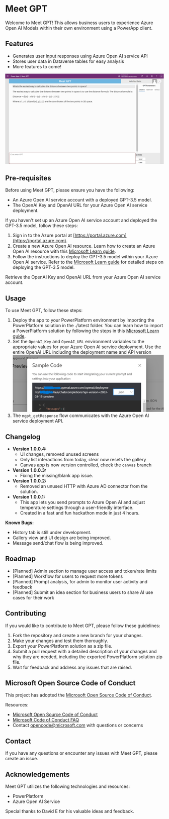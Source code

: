 # Meet GPT

Welcome to Meet GPT! This allows business users to experience Azure Open AI Models within their own environment using a PowerApp client.

## Features

- Generates user input responses using Azure Open AI service API
- Stores user data in Dataverse tables for easy analysis
- More features to come!

![Screenshot of Meet GPT app](images/MeetGPT_1_0_0_4.png)

## Pre-requisites

Before using Meet GPT, please ensure you have the following:

- An Azure Open AI service account with a deployed GPT-3.5 model.
- The OpenAI Key and OpenAI URL for your Azure Open AI service deployment.

If you haven't set up an Azure Open AI service account and deployed the GPT-3.5 model, follow these steps:

1. Sign in to the Azure portal at [https://portal.azure.com](https://portal.azure.com).
2. Create a new Azure Open AI resource. Learn how to create an Azure Open AI resource with this [Microsoft Learn guide](https://docs.microsoft.com/learn/modules/get-started-with-azure-ai-text-api/).
3. Follow the instructions to deploy the GPT-3.5 model within your Azure Open AI service. Refer to the [Microsoft Learn guide](https://docs.microsoft.com/learn/modules/deploy-language-model-with-text-api/) for detailed steps on deploying the GPT-3.5 model.

Retrieve the OpenAI Key and OpenAI URL from your Azure Open AI service account.

## Usage

To use Meet GPT, follow these steps:

1. Deploy the app to your PowerPlatform environment by importing the PowerPlatform solution in the ./latest folder. You can learn how to import a PowerPlatform solution by following the steps in this [Microsoft Learn guide](https://docs.microsoft.com/learn/modules/import-solutions/).
2. Set the `OpenAI_Key` and `OpenAI_URL` environment variables to the appropriate values for your Azure Open AI service deployment.
Use the entire OpenAI URL including the deployment name and API version
![Screenshot of OpenAI Studio Code Sample](images/AzureOpenAI_URL.png)
4. The `mgpt_getResponse` flow communicates with the Azure Open AI service deployment API.

## Changelog

- **Version 1.0.0.4:**
  - UI changes, removed unused screens
  - Only list interactions from today, clear now resets the gallery
  - Canvas app is now version controlled, check the `canvas` branch
- **Version 1.0.0.3:**
  - Fixing the missing/blank app issue. 
- **Version 1.0.0.2:**
  - Removed an unused HTTP with Azure AD connector from the solution. 
- **Version 1.0.0.1:**
  - This app lets you send prompts to Azure Open AI and adjust temperature settings through a user-friendly interface.
  - Created in a fast and fun hackathon mode in just 4 hours.

**Known Bugs:**

- History tab is still under development.
- Gallery view and UI design are being improved.
- Message send/chat flow is being improved.


## Roadmap

- [Planned] Admin section to manage user access and token/rate limits
- [Planned] Workflow for users to request more tokens
- [Planned] Prompt analysis, for admin to monitor user activity and feedback
- [Planned] Submit an idea section for business users to share AI use cases for their work


## Contributing

If you would like to contribute to Meet GPT, please follow these guidelines:

1. Fork the repository and create a new branch for your changes.
2. Make your changes and test them thoroughly.
3. Export your PowerPlatform solution as a zip file.
4. Submit a pull request with a detailed description of your changes and why they are needed, including the exported PowerPlatform solution zip file.
5. Wait for feedback and address any issues that are raised.

## Microsoft Open Source Code of Conduct

This project has adopted the [Microsoft Open Source Code of Conduct](https://opensource.microsoft.com/codeofconduct/).

Resources:

- [Microsoft Open Source Code of Conduct](https://opensource.microsoft.com/codeofconduct/)
- [Microsoft Code of Conduct FAQ](https://opensource.microsoft.com/codeofconduct/faq/)
- Contact [opencode@microsoft.com](mailto:opencode@microsoft.com) with questions or concerns

## Contact

If you have any questions or encounter any issues with Meet GPT, please create an issue.

## Acknowledgements

Meet GPT utilizes the following technologies and resources:

- PowerPlatform
- Azure Open AI Service

Special thanks to David E for his valuable ideas and feedback.